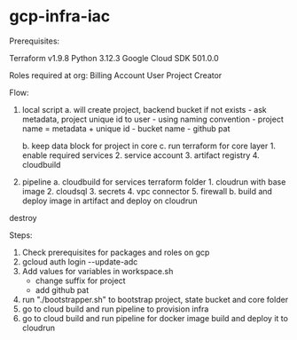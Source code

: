 # gcp-infra-iac
Prerequisites:

Terraform v1.9.8
Python 3.12.3
Google Cloud SDK 501.0.0

Roles required at org:
Billing Account User
Project Creator


Flow:
1. local script 
    a. will create project, backend bucket if not exists
        - ask metadata, project unique id to user
        - using naming convention
            - project name = metadata + unique id
            - bucket name
            - github pat
            
    b. keep data block for project in core
    c. run terraform for core layer
        1. enable required services
        2. service account
        3. artifact registry 
        4. cloudbuild


2. pipeline
    a. cloudbuild for services terraform folder
        1. cloudrun with base image
        2. cloudsql
        3. secrets
        4. vpc connector
        5. firewall
    b. build and deploy image in artifact and deploy on cloudrun


destroy

Steps:

1. Check prerequisites for packages and roles on gcp
2. gcloud auth login --update-adc
3.  Add values for variables in workspace.sh
    - change suffix for project
    - add github pat
4. run "./bootstrapper.sh" to bootstrap project, state bucket and core folder
5. go to cloud build and run pipeline to provision infra
6. go to cloud build and run pipeline for docker image build and deploy it to cloudrun
